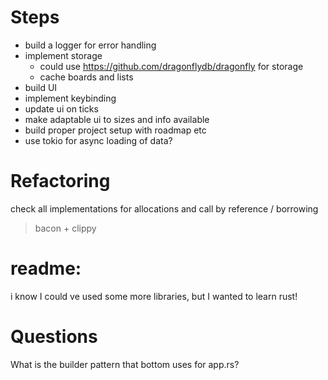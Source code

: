 # Steps

- build a logger for error handling
- implement storage
  - could use https://github.com/dragonflydb/dragonfly for storage
  - cache boards and lists
- build UI
- implement keybinding
- update ui on ticks
- make adaptable ui to sizes and info available
- build proper project setup with roadmap etc
- use tokio for async loading of data?

# Refactoring

check all implementations for
allocations
and
call by reference / borrowing

> bacon + clippy

# readme:

i know I could ve used some more libraries, but I wanted to learn rust!

# Questions

What is the builder pattern that bottom uses for app.rs?
